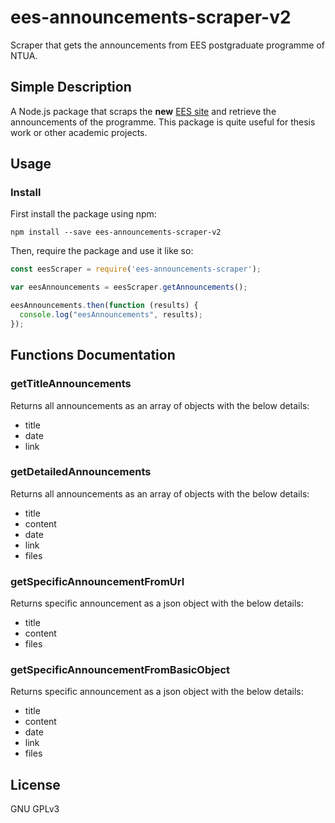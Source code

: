 # ees-announcements-scraper-v2

Scraper that gets the announcements from EES postgraduate programme of NTUA.

## Simple Description
A Node.js package that scraps the **new** [EES site](https://technoeconomics.epu.ntua.gr/el/node/49) and retrieve the announcements of the programme.
This package is quite useful for thesis work or other academic projects.

## Usage

### Install
First install the package using npm:
```properties
npm install --save ees-announcements-scraper-v2
```

Then, require the package and use it like so:
```javascript
const eesScraper = require('ees-announcements-scraper');

var eesAnnouncements = eesScraper.getAnnouncements();

eesAnnouncements.then(function (results) {
  console.log("eesAnnouncements", results);
});
```

## Functions Documentation
### getTitleAnnouncements
Returns all announcements as an array of objects with the below details:
* title
* date
* link

### getDetailedAnnouncements
Returns all announcements as an array of objects with the below details:
* title
* content
* date
* link
* files

### getSpecificAnnouncementFromUrl
Returns specific announcement as a json object with the below details:
* title
* content
* files


### getSpecificAnnouncementFromBasicObject
Returns specific announcement as a json object with the below details:
* title
* content
* date
* link
* files

## License
GNU GPLv3